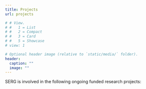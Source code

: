 ```yaml
---
title: Projects
url: projects

# # View.
# #   1 = List
# #   2 = Compact
# #   3 = Card
# #   5 = Showcase
# view: 1

# Optional header image (relative to `static/media/` folder).
header:
  caption: ""
  image: ""
---
```


SERG is involved in the following ongoing funded research projects:
